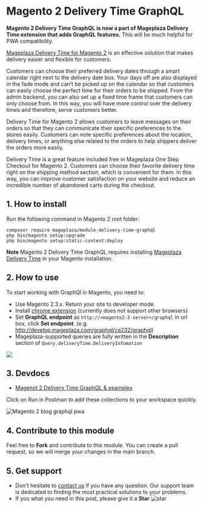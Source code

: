 # Magento 2 Delivery Time GraphQL

**Magento 2 Delivery Time GraphQL is now a part of Mageplaza Delivery Time extension that adds GraphQL features.** This will be much helpful for PWA compatibility.

[Mageplaza Delivery Time for Magento 2](https://www.mageplaza.com/magento-2-delivery-time-extension/) is an effective solution that makes delivery easier and flexible for customers. 

Customers can choose their preferred delivery dates through a smart calendar right next to the delivery date box. Your days off are also displayed in the fade mode and can’t be picked up on the calendar so that customers can easily choose the perfect time for their orders to be shipped. From the admin backend, you can also set up a fixed time frame that customers can only choose from. In this way, you will have more control over the delivery times and therefore, serve customers better. 

Delivery Time for Magento 2 allows customers to leave messages on their orders so that they can communicate their specific preferences to the stores easily. Customers can note specific preferences about the location, delivery times, or anything else related to the orders to help shippers deliver the orders more easily. 

Delivery Time is a great feature included free in Mageplaza One Step Checkout for Magento 2. Customers can choose their favorite delivery time right on the shipping method section, which is convenient for them. In this way, you can improve customer satisfaction on your website and reduce an incredible number of abandoned carts during the checkout. 

## 1. How to install
Run the following command in Magento 2 root folder:

```
composer require mageplaza/module-delivery-time-graphql
php bin/magento setup:upgrade
php bin/magento setup:static-content:deploy
```

**Note**
Magento 2 Delivery Time GraphQL requires installing [Mageplaza Delivery Time](https://www.mageplaza.com/magento-2-delivery-time-extension/) in your Magento installation. 

## 2. How to use

To start working with GraphQl in Magento, you need to:
- Use Magento 2.3.x. Return your site to developer mode.
- Install [chrome extension](https://chrome.google.com/webstore/detail/chromeiql/fkkiamalmpiidkljmicmjfbieiclmeij?hl=en) (currently does not support other browsers)
- Set **GraphQL endpoint** as `http://<magento2-3-server>/graphql` in url box, click **Set endpoint**. (e.g. http://develop.mageplaza.com/graphql/ce232/graphql)
- Mageplaza-supported queries are fully written in the **Description** section of `Query.deliveryTime.DeliveryInfomation`

![](https://i.imgur.com/8OW0Y2G.png)

## 3. Devdocs  
- [Magenot 2 Delivery Time GraphQL & examples](https://documenter.getpostman.com/view/10589000/SzYXWeR9?version=latest)

Click on Run in Postman to add these collections to your workspace quickly.

![Magento 2 blog graphql pwa](https://i.imgur.com/lhsXlUR.gif)

## 4. Contribute to this module 
Feel free to **Fork** and contribute to this module. You can create a pull request, so we will merge your changes in the main branch. 

## 5. Get support 
- Don't hesitate to [contact us](https://www.mageplaza.com/contact.html) if you have any question. Our support team is dedicated to finding the most practical solutions to your problems.  
- If you what you need in this post, please give it a **Star** ![star](https://i.imgur.com/S8e0ctO.png)

